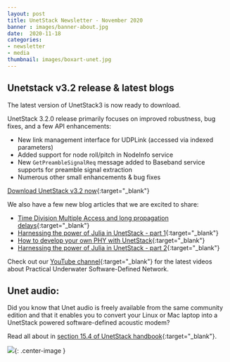 ```yaml
---
layout: post
title: UnetStack Newsletter - November 2020
banner : images/banner-about.jpg
date:  2020-11-18
categories:
- newsletter
- media
thumbnail: images/boxart-unet.jpg
---
```

## Unetstack v3.2 release & latest blogs

The latest version of UnetStack3 is now ready to download.

UnetStack 3.2.0 release primarily focuses on improved robustness, bug fixes, and a few API enhancements:

- New link management interface for UDPLink (accessed via indexed parameters)
- Added support for node roll/pitch in NodeInfo service
- New `GetPreambleSignalReq` message added to Baseband service supports for preamble signal extraction
- Numerous other small enhancements & bug fixes

[Download UnetStack v3.2 now](https://unetstack.net/#downloads){:target="_blank"}

We also have a few new blog articles that we are excited to share:

- [Time Division Multiple Access and long propagation delays](https://blog.unetstack.net/whats-so-super-about-super-tdma){:target="_blank"}
- [Harnessing the power of Julia in UnetStack - part 1](https://blog.unetstack.net/harnessing-the-power-of-julia-in-unetstack){:target="_blank"}
- [How to develop your own PHY with UnetStack](https://blog.unetstack.net/custom-phy){:target="_blank"}
- [Harnessing the power of Julia in UnetStack - part 2](https://blog.unetstack.net/custom-phy-in-julia){:target="_blank"}

Check out our [YouTube channel](https://www.youtube.com/channel/UC5sm2Hjyz7BqufEQainQbtA){:target="_blank"} for the latest videos about Practical Underwater Software-Defined Network.

## Unet audio:

Did you know that Unet audio is freely available from the same community edition and that it enables you to convert your Linux or Mac laptop into a UnetStack powered software-defined acoustic modem? 

Read all about in [section 15.4 of UnetStack handbook](https://unetstack.net/handbook/unet-handbook_physical_service.html#_transmitting_receiving_using_unet_audio){:target="_blank"}.

![]({{site.baseurl}}/images/pulse-unetaudio01.jpg){: .center-image  }
